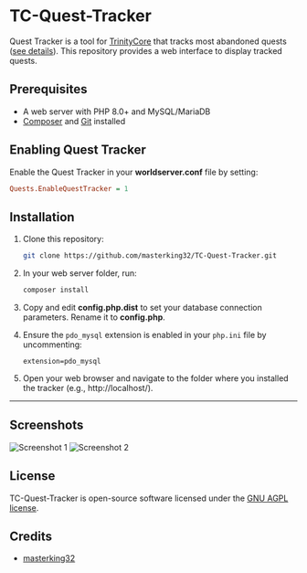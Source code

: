 TC-Quest-Tracker
================

Quest Tracker is a tool for [TrinityCore](https://github.com/TrinityCore/TrinityCore) that tracks most abandoned quests ([see details](https://github.com/TrinityCore/TrinityCore/pull/13353)). This repository provides a web interface to display tracked quests.

## Prerequisites

- A web server with PHP 8.0+ and MySQL/MariaDB
- [Composer](https://getcomposer.org/) and [Git](https://git-scm.com/) installed

## Enabling Quest Tracker

Enable the Quest Tracker in your **worldserver.conf** file by setting:

```ini
Quests.EnableQuestTracker = 1
```

## Installation

1. Clone this repository:

    ```bash
    git clone https://github.com/masterking32/TC-Quest-Tracker.git
    ```

2. In your web server folder, run:

    ```bash
    composer install
    ```

3. Copy and edit **config.php.dist** to set your database connection parameters. Rename it to **config.php**.

4. Ensure the `pdo_mysql` extension is enabled in your `php.ini` file by uncommenting:

    ```
    extension=pdo_mysql
    ```

5. Open your web browser and navigate to the folder where you installed the tracker (e.g., http://localhost/).

---

## Screenshots

![Screenshot 1](https://raw.githubusercontent.com/masterking32/TC-Quest-Tracker/refs/heads/master/screenshot1.png)
![Screenshot 2](https://raw.githubusercontent.com/masterking32/TC-Quest-Tracker/refs/heads/master/screenshot2.png)

## License

TC-Quest-Tracker is open-source software licensed under the [GNU AGPL license](https://github.com/ShinDarth/TC-Quest-Tracker/blob/master/LICENSE).

## Credits

- [masterking32](https://github.com/masterking32)

